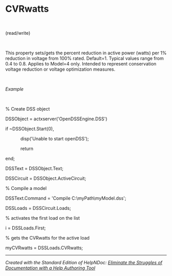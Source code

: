 # CVRwatts

&nbsp;

(read/write)

&nbsp;

This property sets/gets the percent reduction in active power (watts) per 1% reduction in voltage from 100% rated. Default=1. Typical values range from 0.4 to 0.8. Applies to Model=4 only. Intended to represent conservation voltage reduction or voltage optimization measures.

&nbsp;

*Example*

&nbsp;

% Create DSS object

DSSObject = actxserver('OpenDSSEngine.DSS')

if ~DSSObject.Start(0),

&nbsp; &nbsp; &nbsp; &nbsp; &nbsp; &nbsp; disp('Unable to start openDSS');

&nbsp; &nbsp; &nbsp; &nbsp; &nbsp; &nbsp; return

end;

DSSText = DSSObject.Text;

DSSCircuit = DSSObject.ActiveCircuit;

% Compile a model &nbsp; &nbsp;

DSSText.Command = 'Compile C:\\myPath\\myModel.dss';

DSSLoads = DSSCircuit.Loads;

% activates the first load on the list

i = DSSLoads.First;

% gets the CVRwatts for the active load

myCVRwatts = DSSLoads.CVRwatts;

***
_Created with the Standard Edition of HelpNDoc: [Eliminate the Struggles of Documentation with a Help Authoring Tool](<https://www.helpndoc.com/news-and-articles/2022-09-27-why-use-a-help-authoring-tool-instead-of-microsoft-word-to-produce-high-quality-documentation/>)_

